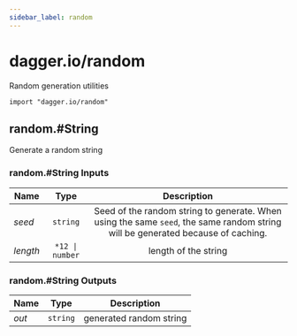 ```yaml
---
sidebar_label: random
---
```


# dagger.io/random

Random generation utilities

```cue
import "dagger.io/random"
```

## random.#String

Generate a random string

### random.#String Inputs

| Name             | Type               | Description                                                                                                                       |
| -------------    |:-------------:     |:-------------:                                                                                                                    |
|*seed*            | `string`           |Seed of the random string to generate. When using the same `seed`, the same random string will be generated because of caching.    |
|*length*          | `*12 \| number`    |length of the string                                                                                                               |

### random.#String Outputs

| Name             | Type              | Description               |
| -------------    |:-------------:    |:-------------:            |
|*out*             | `string`          |generated random string    |
